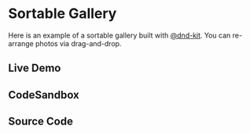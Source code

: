 # Sortable Gallery

Here is an example of a sortable gallery built with [@dnd-kit](https://dndkit.com/). You can re-arrange photos via
drag-and-drop.

## Live Demo

<SortableGallery />

## CodeSandbox

<CodeSandboxLink suffix="sortable-gallery" file="src/App.tsx" />

## Source Code

<GitHubLink suffix="sortable-gallery" />
